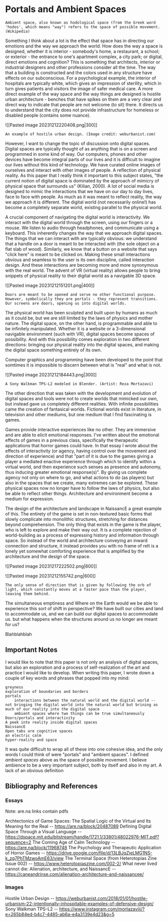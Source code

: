 # Portals and Ambient Spaces
```
Ambient space, also known as hodological space (from the Greek word 'hodos', which means "way") refers to the space of possible movement. (Wikipedia)
```

Something I think about a lot is the effect that space has in directing our emotions and the way we approach the world. How does the way a space is designed, whether it is interior - somebody's home, a restaurant, a school; or exterior - the entrance to one's apartment complex, a city park; or digital, direct emotions and cognition? This is something that architects, interior or industrial designers and other professions consider all the time. The way that a building is constructed and the colors used in any structure have effects on our subconscious. For a psychological example, the interior of hospitals are typically white, which gives an impression of sterility, which in turn gives patients and visitors the image of safer medical care. A more direct example of the way space and the way things are designed is hostile urban architecture - benches that have spikes on them are a very clear and direct way to indicate that people are not welcome (to sit) there. It directs us to understand that the city does not provide infrastructure for homeless or disabled people (contains some nuance).

![[Pasted image 20231212220408.png|300]]

```
An example of hostile urban design. (Image credit: weburbanist.com)
```

However, I want to change the topic of discussion onto digital spaces. Digital spaces are typically thought of as anything that is on a screen and programmed in some kind of way. Our computers, phones and other devices have become integral parts of our lives and it is difficult to imagine our lives without this kind of technology. We have curated online images of ourselves and interact with other images of people. A reflection of physical reality. As this paper that I really think it important to this subject states, "the current notion of digital space is dominated by the approach of mimicry of physical space that surrounds us" (Kilian, 2000). A lot of social media is designed to mimic the interactions that we have on our day to day lives, face to face with people. As much as it was meant to reflect reality, the way we approach it is different. The digital world (not necessarily online!) has become a completely separate world, existing parallel to the physical world. 

A crucial component of navigating the digital world is interactivity. We interact with the digital world through the screen, using our fingers or a mouse. We listen to audio through headphones, and communicate using a keyboard. This inherently changes the way that we approach digital spaces. The things that we can interact with are typically obvious: we understand that a handle on a door is meant to be interacted with (the sole object on a flat slab of wood). Similarly, we know that a button on a website that says "click here" is meant to be clicked on. Making these small interactions obvious and seamless to the user is its own discipline, called interaction design. And these interactions are becoming more and more synonymous with the real world. The advent of VR (virtual reality) allows people to bring snippets of physical reality to their digital world as a navigable 3D space. 

![[Pasted image 20231212151201.png|400]]
``` 
Doors are meant to be opened and serve no other functional purpose. However, symbolically they are portals - they represent transitions. Our screens are doors, opening us into digital worlds. 
```

The physical world has been sculpted and built upon by humans as much as it could be, but we are still limited by the laws of physics and mother nature. The digital space, on the other hand, is programmable and able to be infinitely manipulated. Whether it is a website or a 3-dimensional navigable environment (such with VR), digital spaces become spaces of possibility. And with this possibility comes exploration in two different directions: bringing our physical reality into the digital spaces, and making the digital space something entirely of its own. 

Computer graphics and programming have been developed to the point that somtimes it is impossible to discern between what is "real" and what is not. 

![[Pasted image 20231212184443.png|300]]

```
A Sony Walkman TPS-L2 modeled in Blender. (Artist: Reza Mortazavi)
```

The other direction that was taken with the development and evolution of digital spaces and tools were not to create worlds that mimicked our own, but instead gave us completely different realities. With infinite possibilities came the creation of fantasical worlds. Fictional worlds exist in literature, in television and other mediums, but one medium that I find fascinating is games. 

Games provide interactive experiences like no other. They are immersive and are able to elicit emotional responses. I've written about the emotional effects of games in a previous class, specifically the therapeutic applications that horror games could have. In that essay I wrote about the effects of interactivity (or agency, having control over the movement and direction of experience) and that "part of it is due to the games giving a player a mediated enactive experience through which to identify within a virtual world, and then experience such senses as presence and autonomy, thus inducing greater emotional response(s)". By giving us complete agency not only on where to go, and what actions to do (as players) but also in the spaces that we create, many extremes can be explored. These physical spaces now no longer have to follow the laws of physics, but also be able to reflect other things. Architecture and environment become a medium for expression. 

The design of the architecture and landscape in NaissancE a great example of this. The entirety of the game is set in non-textured basic forms that slowly complicate into monolithic structures, stretching for distances beyond comprehension. The only thing that exists in the game is the player, who is left to explore and make their way out.  It is a complete rejection of world-building as a process of expressing history and information through space. So instead of the world and architecture conveying an inward connection and structure, it instead provides you with no frame of reIt is a lonely yet somewhat comforting experience that is amplified by the architecture and the design of the space. 

![[Pasted image 20231217222502.png|600]]

![[Pasted image 20231212155742.png|600]]
```
The only sense of direction that is given by following the orb of light, which constantly moves at a faster pace than the player, leaving them behind.
```

The simultaneous emptiness and Where on the Earth would we be able to experience this sort of shift in perspective? We have built our cities and land to accommodate us, and we can build our digital spaces to accommodate us. but what happens when the structures around us no longer are meant for us?

Blahblahblah
## Important Notes
I would like to note that this paper is not only an analysis of digital spaces, but also an exploration and a process of self-realization of the art and practice I would like to develop. 
When writing this paper, I wrote down a couple of key words and phrases that popped into my mind: 
```
greyness
exploration of boundaries and borders 
portals
	interactions between the natural world and the digital world -- not bringing the digital world into the natural world but brining as much of our reality into the digital space
	ambient spaces where two things can be true simultaneously
Doors/portals and interactivity
A peek into reality inside digital spaces 
NaissancE
Open tabs are cognitive spaces
an electric calm 
hyper-reality and space
```
It was quite difficult to wrap all of these into one cohesive idea, and the only words I could think of were "portals" and "ambient spaces". 
I defined *ambient spaces* above as the space of possible movement. I believe ambience to be a very important subject, both by itself and also in my art. A lack of an obvious definition 
## Bibliography and References
### Essays
Note: are.na links contain pdfs

Archtectonics of Game Spaces: The Spatial Logic of the Virtual and Its Meaning for the Real -- https://are.na/block/20487089
Defining Digital Space Through a Visual Language --  https://dspace.mit.edu/bitstream/handle/1721.1/33801/48022976-MIT.pdf?sequence=2 
The Coming Age of Calm Technology -- https://are.na/block/11968748
The Psychology and Therapeutic Application of Horror Games -- https://drive.google.com/file/d/13LBJqZjeLMG1NS-k_zg7PhTMzwoAmE63/view
The Terminal Space (from Heterotopias Zine Issue 002) -- https://www.heterotopiaszine.com/002-2/ 
What never lived cannot die: Alienation, architecture, and NaissancE -- https://caneandrinse.com/alienation-architecture-and-naissancee/ 
### Images
Hostile Urban Design -- https://weburbanist.com/2018/01/01/hostile-urbanism-22-intentionally-inhospitable-examples-of-defensive-design/
Sony Walkman TPS-L2 -- https://www.instagram.com/mortazaviii/?e=265b84ed-b4c7-4485-ab6a-e4a3139e4d23&g=5